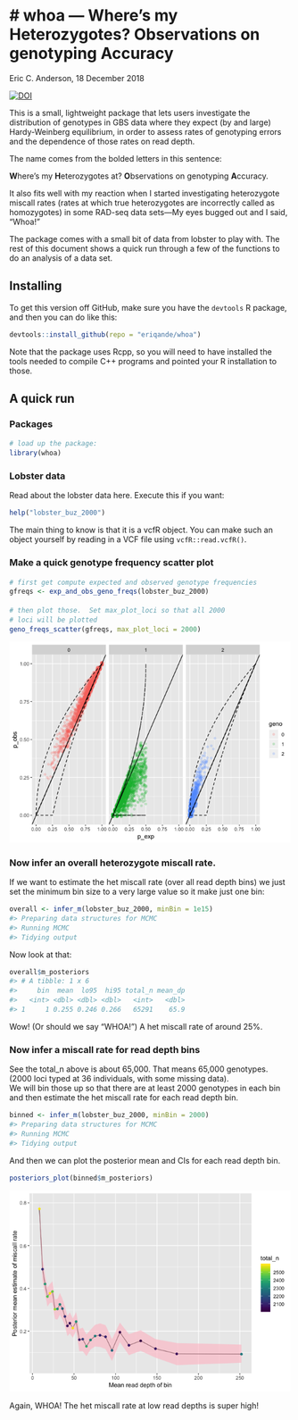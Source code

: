 \# whoa — Where’s my Heterozygotes? Observations on genotyping Accuracy
================
Eric C. Anderson,
18 December 2018

<!-- README.md is generated from README.Rmd. Please edit that file -->

[![DOI](https://zenodo.org/badge/142917310.svg)](https://zenodo.org/badge/latestdoi/142917310)

This is a small, lightweight package that lets users investigate the
distribution of genotypes in GBS data where they expect (by and large)
Hardy-Weinberg equilibrium, in order to assess rates of genotyping
errors and the dependence of those rates on read depth.

The name comes from the bolded letters in this sentence:

**W**here’s my **H**eterozygotes at? **O**bservations on genotyping
**A**ccuracy.

It also fits well with my reaction when I started investigating
heterozygote miscall rates (rates at which true heterozygotes are
incorrectly called as homozygotes) in some RAD-seq data sets—My eyes
bugged out and I said, “Whoa\!”

The package comes with a small bit of data from lobster to play with.
The rest of this document shows a quick run through a few of the
functions to do an analysis of a data set.

## Installing

To get this version off GitHub, make sure you have the `devtools` R
package, and then you can do like this:

``` r
devtools::install_github(repo = "eriqande/whoa")
```

Note that the package uses Rcpp, so you will need to have installed the
tools needed to compile C++ programs and pointed your R installation to
those.

## A quick run

### Packages

``` r
# load up the package:
library(whoa)
```

### Lobster data

Read about the lobster data here. Execute this if you want:

``` r
help("lobster_buz_2000")
```

The main thing to know is that it is a vcfR object. You can make such an
object yourself by reading in a VCF file using `vcfR::read.vcfR()`.

### Make a quick genotype frequency scatter plot

``` r
# first get compute expected and observed genotype frequencies
gfreqs <- exp_and_obs_geno_freqs(lobster_buz_2000)

# then plot those.  Set max_plot_loci so that all 2000
# loci will be plotted
geno_freqs_scatter(gfreqs, max_plot_loci = 2000)
```

![](readme-figs/geno_plots-1.png)<!-- -->

### Now infer an overall heterozygote miscall rate.

If we want to estimate the het miscall rate (over all read depth bins)
we just set the minimum bin size to a very large value so it make just
one bin:

``` r
overall <- infer_m(lobster_buz_2000, minBin = 1e15)
#> Preparing data structures for MCMC
#> Running MCMC
#> Tidying output
```

Now look at that:

``` r
overall$m_posteriors
#> # A tibble: 1 x 6
#>     bin  mean  lo95  hi95 total_n mean_dp
#>   <int> <dbl> <dbl> <dbl>   <int>   <dbl>
#> 1     1 0.255 0.246 0.266   65291    65.9
```

Wow\! (Or should we say “WHOA\!”) A het miscall rate of around 25%.

### Now infer a miscall rate for read depth bins

See the total\_n above is about 65,000. That means 65,000 genotypes.
(2000 loci typed at 36 individuals, with some missing data).  
We will bin those up so that there are at least 2000 genotypes in each
bin and then estimate the het miscall rate for each read depth bin.

``` r
binned <- infer_m(lobster_buz_2000, minBin = 2000)
#> Preparing data structures for MCMC
#> Running MCMC
#> Tidying output
```

And then we can plot the posterior mean and CIs for each read depth bin.

``` r
posteriors_plot(binned$m_posteriors)
```

![](readme-figs/posterior_plots-1.png)<!-- -->

Again, WHOA\! The het miscall rate at low read depths is super high\!
